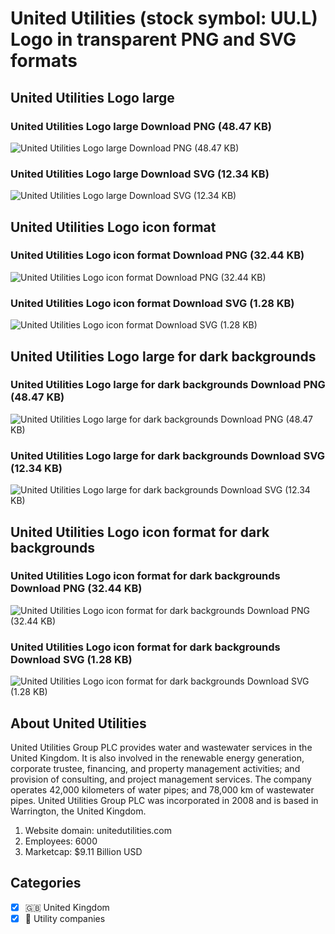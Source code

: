 # United Utilities (stock symbol: UU.L) Logo in transparent PNG and SVG formats

## United Utilities Logo large

### United Utilities Logo large Download PNG (48.47 KB)

![United Utilities Logo large Download PNG (48.47 KB)](/img/orig/UU.L_BIG-52ef55dd.png)

### United Utilities Logo large Download SVG (12.34 KB)

![United Utilities Logo large Download SVG (12.34 KB)](/img/orig/UU.L_BIG-c69d8933.svg)

## United Utilities Logo icon format

### United Utilities Logo icon format Download PNG (32.44 KB)

![United Utilities Logo icon format Download PNG (32.44 KB)](/img/orig/UU.L-4d7cef77.png)

### United Utilities Logo icon format Download SVG (1.28 KB)

![United Utilities Logo icon format Download SVG (1.28 KB)](/img/orig/UU.L-34ea5230.svg)

## United Utilities Logo large for dark backgrounds

### United Utilities Logo large for dark backgrounds Download PNG (48.47 KB)

![United Utilities Logo large for dark backgrounds Download PNG (48.47 KB)](/img/orig/UU.L_BIG.D-b4d11a7c.png)

### United Utilities Logo large for dark backgrounds Download SVG (12.34 KB)

![United Utilities Logo large for dark backgrounds Download SVG (12.34 KB)](/img/orig/UU.L_BIG.D-154cfb7e.svg)

## United Utilities Logo icon format for dark backgrounds

### United Utilities Logo icon format for dark backgrounds Download PNG (32.44 KB)

![United Utilities Logo icon format for dark backgrounds Download PNG (32.44 KB)](/img/orig/UU.L.D-eb745600.png)

### United Utilities Logo icon format for dark backgrounds Download SVG (1.28 KB)

![United Utilities Logo icon format for dark backgrounds Download SVG (1.28 KB)](/img/orig/UU.L.D-c058db64.svg)

## About United Utilities

United Utilities Group PLC provides water and wastewater services in the United Kingdom. It is also involved in the renewable energy generation, corporate trustee, financing, and property management activities; and provision of consulting, and project management services. The company operates 42,000 kilometers of water pipes; and 78,000 km of wastewater pipes. United Utilities Group PLC was incorporated in 2008 and is based in Warrington, the United Kingdom.

1. Website domain: unitedutilities.com
2. Employees: 6000
3. Marketcap: $9.11 Billion USD


## Categories
- [x] 🇬🇧 United Kingdom
- [x] 🚰 Utility companies
